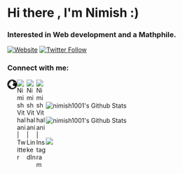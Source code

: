 # Hi there , I'm Nimish :)

### Interested in Web development and a Mathphile.

[![Website](https://img.shields.io/website?label=Tracer&style=for-the-badge&url=https%3A%2F%2Ftracer.syscape.live)](https://tracer.syscape.live)
[![Twitter Follow](https://img.shields.io/twitter/follow/nimishv_10?color=1DA1F2&logo=twitter&style=for-the-badge)](https://twitter.com/intent/follow?original_referer=https%3A%2F%2Fgithub.com%2Fnimishv_10&screen_name=nimishv_10)

### Connect with me:

[<img align="left" alt="nimish1001.github.io" width="22px" src="https://raw.githubusercontent.com/iconic/open-iconic/master/svg/globe.svg" />][website]
[<img align="left" alt="Nimish Vithalani | Twitter" width="22px" src="https://cdn.jsdelivr.net/npm/simple-icons@v3/icons/twitter.svg" />][twitter]
[<img align="left" alt="Nimish Vithalani | LinkedIn" width="22px" src="https://cdn.jsdelivr.net/npm/simple-icons@v3/icons/linkedin.svg" />][linkedin]
[<img align="left" alt="Nimish Vithalani | Instagram" width="22px" src="https://cdn.jsdelivr.net/npm/simple-icons@v3/icons/instagram.svg" />][instagram]

[website]: https://tracer.syscape.live
[twitter]: https://twitter.com/nimishv_10
[linkedin]: https://www.linkedin.com/in/nimish-vithalani-466587174/
[instagram]: https://www.instagram.com/nimishv_10/

<br />
<br />
<br />

<img align="left" alt="nimish1001's Github Stats" src="https://github-readme-stats.vercel.app/api?username=nimish1001&count_private=true&show_icons=true&theme=tokyonight" />
  <br/>
  <br/>
<img align="left" alt="nimish1001's Github Stats" src="https://github-readme-stats.vercel.app/api/top-langs/?username=nimish1001&layout=compact&theme=tokyonight&card_width=445" />
<br/>
<br/>
<p align="left">
    <img src="https://github-readme-streak-stats.herokuapp.com/?user=nimish1001&theme=dark" />
</p>
  
